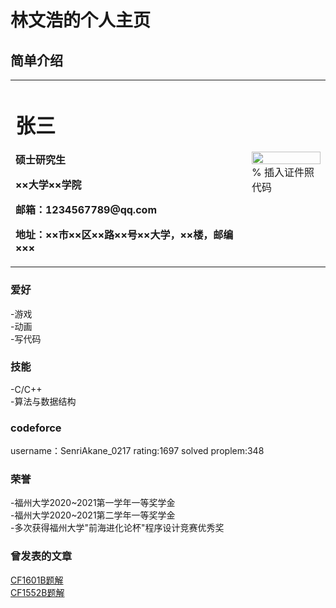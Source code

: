 # 林文浩的个人主页


## 简单介绍
<table border="0">
  <tr>
    <td width="75%">
      <h1>张三</h1>
      <p><b>硕士研究生</b></p>
      <p><b>××大学××学院</b></p>
      <p><b>邮箱：1234567789@qq.com</b></p>
      <p><b>地址：××市××区××路××号××大学，××楼，邮编×××</b></p>
    </td>
    <td width="25%">
      <img src="https://gimg2.baidu.com/image_search/src=http%3A%2F%2Fbuyway.hk%2Fimg%2Fpic_22%2F4589565500522.jpg%3Fw%3D655&refer=http%3A%2F%2Fbuyway.hk&app=2002&size=f9999,10000&q=a80&n=0&g=0n&fmt=jpeg?sec=1643729126&t=9f7b41658822a5ae8027ba4d225ee8f1" width="100%">      % 插入证件照代码
    </td>
  </tr>
</table>


### 爱好
-游戏  \
-动画  \
-写代码  

### 技能
-C/C++ \
-算法与数据结构 

### codeforce
username：SenriAkane_0217
rating:1697
solved proplem:348

### 荣誉
-福州大学2020\~2021第一学年一等奖学金  \
-福州大学2020\~2021第二学年一等奖学金  \
-多次获得福州大学"前海进化论杯"程序设计竞赛优秀奖  

### 曾发表的文章
<a href="https://www.luogu.com.cn/blog/SenriAkane/solution-cf1601b">CF1601B题解</a><br/>
<a href="https://www.luogu.com.cn/blog/SenriAkane/solution-cf1552b">CF1552B题解</a><br/>

